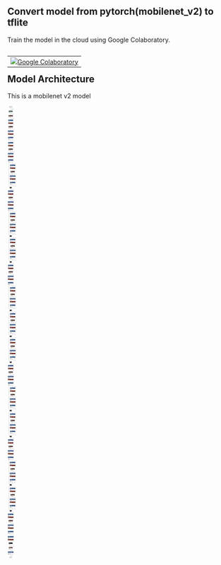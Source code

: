 
## Convert model from pytorch(mobilenet_v2) to tflite

Train the model in the cloud using Google Colaboratory.

<table class="tfo-notebook-buttons" align="left">
  <td>
    <a target="_blank" href="https://colab.research.google.com/github/nyadla-sys/tflite-micro/blob/main/third_party/xtensa/examples/pytorch_to_tflite/train/tinynn_pytorch_to_tflite_int8.ipynb"><img src="https://www.tensorflow.org/images/colab_logo_32px.png" />Google Colaboratory</a>
  </td>
</table>



## Model Architecture

This is a mobilenet v2 model 

![mobilenet_v2_quantized_model](../images/qat_model.png)
